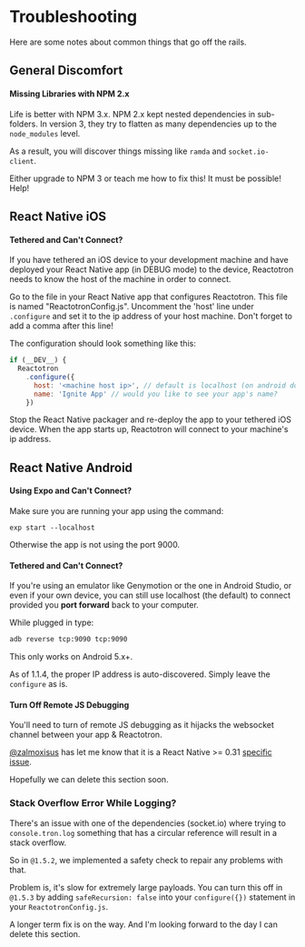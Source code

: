 # Troubleshooting

Here are some notes about common things that go off the rails.

## General Discomfort

#### Missing Libraries with NPM 2.x

Life is better with NPM 3.x. NPM 2.x kept nested dependencies in sub-folders.  In version 3, they try to flatten as many dependencies up to the `node_modules` level.

As a result, you will discover things missing like `ramda` and `socket.io-client`.

Either upgrade to NPM 3 or teach me how to fix this!  It must be possible!  Help!

## React Native iOS

#### Tethered and Can't Connect?

If you have tethered an iOS device to your development machine and have deployed your React Native app (in DEBUG mode) to the device, Reactotron needs to know the host of the machine in order to connect.

Go to the file in your React Native app that configures Reactotron. This file is named "ReactotronConfig.js". Uncomment the 'host' line under `.configure` and set it to the ip address of your host machine. Don't forget to add a comma after this line!

The configuration should look something like this:

```js
if (__DEV__) {
  Reactotron
    .configure({
      host: '<machine host ip>', // default is localhost (on android don't forget to `adb reverse tcp:9090 tcp:9090`)
      name: 'Ignite App' // would you like to see your app's name?
    })
```


Stop the React Native packager and re-deploy the app to your tethered iOS device. When the app starts up, Reactotron will connect to your machine's ip address.

## React Native Android

#### Using Expo and Can't Connect?
Make sure you are running your app using the command:

    exp start --localhost

Otherwise the app is not using the port 9000.

#### Tethered and Can't Connect?

If you're using an emulator like Genymotion or the one in Android Studio, or even if your own device, you can still use localhost (the default) to connect provided you __port forward__ back to your computer.

While plugged in type:

```sh
adb reverse tcp:9090 tcp:9090
```

This only works on Android 5.x+.

As of 1.1.4, the proper IP address is auto-discovered.  Simply leave the `configure` as is.

#### Turn Off Remote JS Debugging

You'll need to turn of remote JS debugging as it hijacks the websocket channel between your app & Reactotron.

[@zalmoxisus](https://github.com/zalmoxisus) has let me know that it is a React Native >= 0.31 [specific issue](https://github.com/facebook/react-native/issues/9523).

Hopefully we can delete this section soon.

### Stack Overflow Error While Logging?

There's an issue with one of the dependencies (socket.io) where trying to `console.tron.log` something that has a
circular reference will result in a stack overflow.

So in `@1.5.2`, we implemented a safety check to repair any problems with that.

Problem is, it's slow for extremely large payloads.  You can turn this off in `@1.5.3` by adding `safeRecursion: false`
into your `configure({})` statement in your `ReactotronConfig.js`.

A longer term fix is on the way.  And I'm looking forward to the day I can delete this section.
